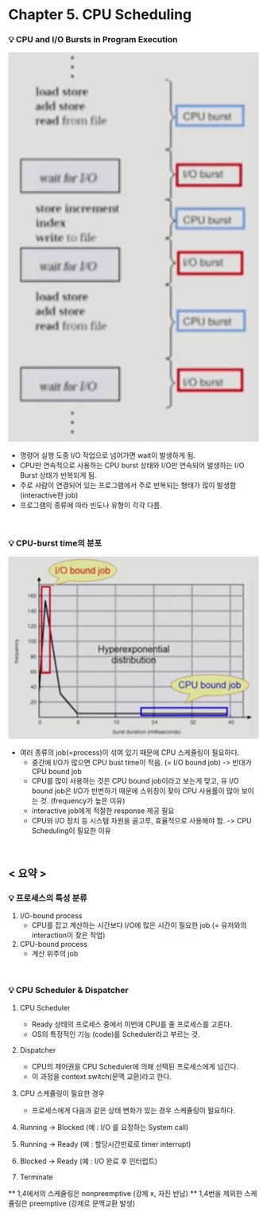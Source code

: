 # Chapter 5. CPU Scheduling

### 💡 CPU and I/O Bursts in Program Execution

![](../../image/cpu_io_burst.png)

- 명령어 실행 도중 I/O 작업으로 넘어가면 wait이 발생하게 됨.
- CPU만 연속적으로 사용하는 CPU burst 상태와 I/O만 연속되어 발생하는 I/O Burst 상태가 반복되게 됨.
- 주로 사람이 연결되어 있는 프로그램에서 주로 반복되는 형태가 많이 발생함 (interactive한 job)
- 프로그램의 종류에 따라 빈도나 유형이 각각 다름.

<br>

### 💡 CPU-burst time의 분포

![](../../image/cpu_burst_time.png)

- 여러 종류의 job(=process)이 섞여 있기 때문에 CPU 스케쥴링이 필요하다.
    - 중간에 I/O가 많으면 CPU bust time이 적음. (= I/O bound job) -> 반대가 CPU bound job
    - CPU를 많이 사용하는 것은 CPU bound job이라고 보는게 맞고, 유
      I/O bound job은 I/O가 빈번하기 때문에 스위칭이 잦아 CPU 사용률이 많아 보이는 것. (frequency가 높은 이유)
    - interactive job에게 적절한 response 제공 필요
    - CPU와 I/O 장치 등 시스템 자원을 골고루, 효율적으로 사용해야 함. -> CPU Scheduling이 필요한 이유

<br>

## < 요약 >
### 💡 프로세스의 특성 분류
1. I/O-bound process
   - CPU를 잡고 계산하는 시간보다 I/O에 많은 시간이 필요한 job (= 유저와의 interaction이 잦은 작업)
2. CPU-bound process
   - 계산 위주의 job

<br>

### 💡 CPU Scheduler & Dispatcher
1. CPU Scheduler
   - Ready 상태의 프로세스 중에서 이번에 CPU를 줄 프로세스를 고른다.
   - OS의 특정적인 기능 (code)를 Scheduler라고 부르는 것.
  
2. Dispatcher
   - CPU의 제어권을 CPU Scheduler에 의해 선택된 프로세스에게 넘긴다.
   - 이 과정을 context switch(문맥 교환)라고 한다.
  
3. CPU 스케쥴링이 필요한 경우
   - 프로세스에게 다음과 같은 상태 변화가 있는 경우 스케쥴링이 필요하다.
  1. Running -> Blocked (예 : I/O 를 요청하는 System call)
  2. Running -> Ready (예 : 할당시간만료로 timer interrupt)
  3. Blocked -> Ready (예 : I/O 완료 후 인터럽트)
  4. Terminate

  ** 1,4에서의 스케쥴링은 nonpreemptive (강제 x, 자진 반납)
  ** 1,4번을 제외한 스케쥴링은 preemptive (강제로 문맥교환 발생)

